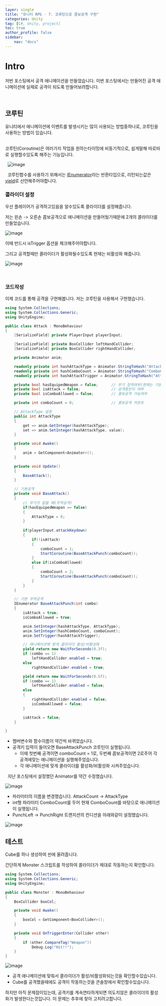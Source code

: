 ```yaml
---
layer: single
title: "유니티 RPG - 7. 코루틴으로 콤보공격 구현"
categories: Unity
tag: [C#, Unity, project]
toc: true
author_profile: false
sidebar: 
    nav: "docs"
---
```




# Intro

저번 포스팅에서 공격 애니메이션을 만들었습니다. 이번 포스팅에서는 만들어진 공격 애니메이션에 실제로 공격이 되도록 만들어보려합니다.  

&nbsp;

## 코루틴

유니티에서 애니메이션에 이벤트를 발생시키는 많이 사용되는 방법중하나로, 코루틴을 사용하는 방법이 있습니다.  
&nbsp;

코루틴(Coroutine)은 여러가지 작업을 원하는타이밍에 비동기적으로, 쉽게말해 따로따로 실행할수있도록 해주는 기능입니다.  

&nbsp;
![image](/images/2024/2024-11-03/capture_1.PNG) 

&nbsp;
코루틴함수를 사용하기 위해서는 <u>IEnumerator</u>라는 반환타입으로, 리턴되는값은 <u>yield</u>로 선언해주어야합니다.  


### 콜라이더 설정

우선 플레이어가 공격하고있음을 알수있도록 콜라이더를 설정해줍니다. 

저는 왼손 -> 오른손 콤보공격으로 애니메이션을 만들어뒀기때문에 2개의 콜라이더를 만들었습니다. 

![image](/images/2024/2024-11-03/capture_2.PNG) 

이때 반드시 isTrigger 옵션을 체크해주어야합니다. 

그리고 공격할때만 콜라이더가 활성화될수있도록 현재는 비활성화 해줍니다.  

![image](/images/2024/2024-11-03/capture_3.PNG) 

&nbsp;
### 코드작성

이제 코드를 통해 공격을 구현해봅니다. 저는 코루틴을 사용해서 구현했습니다.

```c#
using System.Collections;
using System.Collections.Generic;
using UnityEngine;

public class Attack : MonoBehaviour
{
    [SerializeField] private PlayerInput playerInput;

    [SerializeField] private BoxCollider leftHandCollider;               
    [SerializeField] private BoxCollider rightHandCollider;

    private Animator anim;

    readonly private int hashAttackType = Animator.StringToHash("AttackType");
    readonly private int hashComboCount = Animator.StringToHash("ComboCount");
    readonly private int hashAttackTrigger = Animator.StringToHash("Attack");

    private bool hasEquipedWeapon = false;      // 무기 장착여부(현재는 기본 false)
    private bool isAttack = false;              // 공격중인지 여부
    private bool isComboAllowed = false;        // 콤보공격 가능여부

    private int comboCount = 0;                 // 콤보공격 카운트

    // AttackType 설정
    public int AttackType
    {
        get => anim.GetInteger(hashAttackType);
        set => anim.SetInteger(hashAttackType, value);
    }

    private void Awake()
    {
        anim = GetComponent<Animator>();
    }

    private void Update()
    {
        BaseAttack();
    }

    // 기본공격
    private void BaseAttack()
    {
        // 무기가 없을 때(주먹공격)
        if(hasEquipedWeapon == false)
        {
            AttackType = 0;
        }
     
        if(playerInput.attackKeydown)
        {
            if(!isAttack)
            {
                comboCount = 1;
                StartCoroutine(BaseAttackPunch(comboCount));
            }
            else if(isComboAllowed)
            {
                comboCount = 2;
                StartCoroutine(BaseAttackPunch(comboCount));
            }
        }
    }

    // 기본 주먹공격
    IEnumerator BaseAttackPunch(int combo)
    {
        isAttack = true;
        isComboAllowed = true;

        anim.SetInteger(hashAttackType, AttackType);
        anim.SetInteger(hashComboCount, comboCount);
        anim.SetTrigger(hashAttackTrigger);

        // 애니메이션에 맞게 콜라이더 활성/비활성화
        yield return new WaitForSeconds(0.3f);
        if (combo == 1)
            leftHandCollider.enabled = true;
        else
            rightHandCollider.enabled = true;

        yield return new WaitForSeconds(0.5f);
        if (combo == 1)
            leftHandCollider.enabled = false;
        else
        {
            rightHandCollider.enabled = false;
            isComboAllowed = false;
        }

        isAttack = false;
    }

}
```

- 멤버변수와 함수이름이 약간씩 바뀌었습니다.  
- 공격키 입력이 들어오면 BaseAttackPunch 코루틴이 실행됩니다.
    - 이때 첫번째 공격이면 comboCount = 1로, 두번째 콤보공격이면 2로주어 각 공격에맞는 애니메이션을 실행해주었습니다.
    - 각 애니메이션에 맞게 콜라이더를 활성화/비활성화 시켜주었습니다.

&nbsp;
지난 포스팅에서 설정했던 Animator를 약간 수정했습니다.  

![image](/images/2024/2024-11-03/capture_4.PNG) 

- 파라미터의 이름을 변경했습니다. AttackCount -> AttackType 
- int형 파라미터 ComboCount를 두어 현재 ComboCount를 바탕으로 애니메이션이 실행됩니다. 
- PunchLeft -> PunchRight 트랜지션의 컨디션을 아래와같이 설정했습니다. 

![image](/images/2024/2024-11-03/capture_5.PNG) 


## 테스트

Cube를 하나 생성하여 씬에 올려줍니다. 

간단하게 Monster 스크립트를 작성하여 콜라이더가 제대로 작동하는지 확인합니다.

```c#
using System.Collections;
using System.Collections.Generic;
using UnityEngine;

public class Monster : MonoBehaviour
{
    BoxCollider boxCol;

    private void Awake()
    {
        boxCol = GetComponent<BoxCollider>();
    }

    private void OnTriggerEnter(Collider other)
    {
        if (other.CompareTag("Weapon"))
            Debug.Log("Hit!!");
    }
}

```

![image](/images/2024/2024-11-03/capture_6.gif) 

- 공격 애니메이션에 맞춰서 콜라이더가 활성/비활성화되는것을 확인할수있습니다.
- Cube를 공격했을때에도 공격이 작동하는것을 콘솔창에서 확인할수있습니다.

하지만 아직 문제점이있는데, 공격키를 계속연타하게되면 의도치않은 콜라이더의 활성화가 발생한다는것입니다. 이 문제는 추후에 찾아 고치려고합니다.
